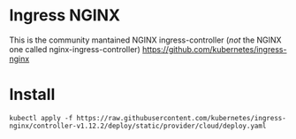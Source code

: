 # Ingress NGINX

This is the community mantained NGINX ingress-controller (*not* the NGINX one called nginx-ingress-controller)
https://github.com/kubernetes/ingress-nginx

# Install

`kubectl apply -f https://raw.githubusercontent.com/kubernetes/ingress-nginx/controller-v1.12.2/deploy/static/provider/cloud/deploy.yaml`
